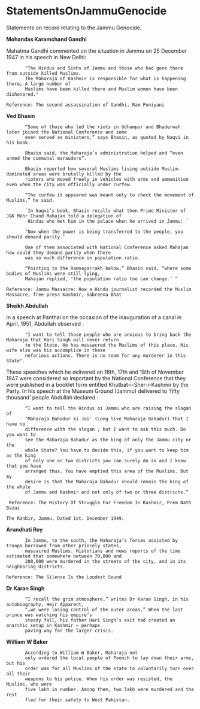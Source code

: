 # StatementsOnJammuGenocide

Statements on record relating to the Jammu Genocide.

**Mohandas Karamchand Gandhi**

Mahatma Gandhi commented on the situation in Jammu on 25 December 1947 in his speech in New Delhi: 


           "The Hindus and Sikhs of Jammu and those who had gone there from outside killed Muslims. 
           The Maharaja of Kashmir is responsible for what is happening there… A large number of 
           Muslims have been killed there and Muslim women have been dishonored."

`Reference: The second assassination of Gandhi, Ram Puniyani`

**Ved Bhasin**

           “Some of those who led the riots in Udhampur and Bhaderwah later joined the National Conference and some 
           even served as ministers,” says Bhasin, as quoted by Naqvi in his book. 
           
           Bhasin said, the Maharaja’s administration helped and “even armed the communal marauders”.
           
           Bhasin reported how several Muslims living outside Muslim-dominated areas were brutally killed by the 
           rioters who moved freely in vehicles with arms and ammunition even when the city was officially under curfew.

           “The curfew it appeared was meant only to check the movement of Muslims,” he said.
           
           `In Naqvi’s book, Bhasin recalls what then Prime Minister of J&K Mehr Chand Mahajan told a delegation of 
            Hindus who met him in the palace when he arrived in Jammu: ` 
           
           ‘Now when the power is being transferred to the people, you should demand parity.’

           One of them associated with National Conference asked Mahajan how could they demand parity when there
           was so much difference in population ratio.

           “Pointing to the Ramnagarrakh below,” Bhasin said, “where some bodies of Muslims were still lying, 
           Mahajan replied, ‘the population ratio too can change.’ ”
           
`Reference: Jammu Massacre: How a Hindu journalist recorded the Muslim Massacre, free press Kashmir, Sabreena Bhat`

**Sheikh Abdullah**

In a speech at Panthal on the occasion of the inauguration of a canal in April, 1951, Abdullah observed :

           "I want to tell those people who are anxious to bring back the Maharaja that Hari Singh will never return 
           to the State. He has massacred the Muslims of this place. His wife also was his accomplice in these 
           nefarious actions. There is no room for any murderer in this State".
           
These speeches which he delivered on 16th, 17th and 18th of November 1947 were considered so important by the National
Conference that they were published in a booklet form entitled Khutbat-i-Sher-i-Kashmir
by the Party. In his speech at the Museum Ground (Jammu) delivered to ‘fifty thousand’ people Abdullah declared :
           
           “I want to tell the Hindus oi Jammu who are raising the slogan of
           ‘Maharaja Bahadur ki Jai' (Long live Maharaja Bahadur) that I have no
           difference with the slogan ; but I want to ask this much. Do you want to
           see the Maharaja Bahadur as the king of only the Jammu city or the
           whole State? You have to decide this, if you want to keep him as the king
           of only one or two districts you can surely do so and I know that you have
           arranged thus. You have emptied this area of the Muslims. But my
           desire is that the Maharaja Bahadur should remain the king of the whole
           of Jammu and Kashmir and not only of two or three districts.”

`
Reference: The History Of Struggle For Freedom In Kashmir, Prem Nath Bazaz`

`The Ranbir, Jammu, Dated 1st. December 1949.`

**Arundhati Roy**

           In Jammu, to the south, the Maharaja’s forces assisted by troops borrowed from other princely states, 
           massacred Muslims. Historians and news reports of the time estimated that somewhere between 70,000 and 
           200,000 were murdered in the streets of the city, and in its neighboring districts.
           
`Reference: The Silence Is the Loudest Sound`

**Dr Karan Singh**

           “I recall the grim atmosphere,” writes Dr Karan Singh, in his autobiography, Heir Apparent, 
           “…we were losing control of the outer areas.” When the last prince was watching his empire’s 
           steady fall, his father Hari Singh’s exit had created an anarchic setup in Kashmir — perhaps
           paving way for the larger crisis.
**William W Baker**           

           According to William W Baker, Maharaja not
           only ordered the local people of Poonch to lay down their arms, but his
           order was for all Muslims of the state to voluntarily turn over all their
           weapons to his police. When his order was resisted, the Muslims, who were
           five lakh in number. Among them, two lakh were murdered and the rest
           fled for their safety to West Pakistan.
